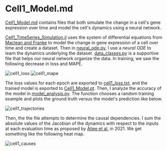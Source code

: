 # Cell1_Model.md

[Cell1_Model.md](Cell1_Model.md) contains files that both simulate the change in a cell's gene expression over time and model the cell's dynamics
using a neural network.

[Cell1_TimeSeries_Simulation.jl](Cell1_Model.md/Cell1_TimeSeries_Simulation.jl) uses the system of differential equations from [Maclean and Franke](https://github.com/maclean-lab/Cell-Cell-Communication) to model the change in gene expression of a cell over time and create a dataset. Then in [neural_ode.py](neural_ode.py), I use a *neural ODE* to learn the dynamics underlying the dataset. [data_classes.py](data_classes.py) is a supportive file that helps our neural network organize the data. In training, we saw the following decrease in loss and MAPE.

![cell1_loss](https://user-images.githubusercontent.com/86622061/129490456-0fa93103-7545-44d7-82c3-c853ef5b6953.png)
![cell1_mape](https://user-images.githubusercontent.com/86622061/129490462-bad052ed-fc58-4a25-bfcc-0f7218808410.png)

The loss values for each epoch are exported to [cell1_loss.txt](cell1_loss.txt), and the trained model is exported to [Cell1_Model.pt](Cell1_Model.pt). Then, I analyze the accuracy of the model in [model_analysis.py](model_analysis.py). The function chooses a random training example and plots the ground truth versus the model's prediction like below.

![cell1_trajectories](https://user-images.githubusercontent.com/86622061/129490603-662b5e74-e086-4170-96fd-50216632421e.png)

Then, the the file attempts to determine the causal dependencies. I sum the absolute values of the Jacobian of the dynamics with respect to the inputs at each evaluation time as proposed by [Aliee et al.](https://arxiv.org/pdf/2106.12430.pdf) in 2021. We get something like the following heat map.

![cell1_causes](https://user-images.githubusercontent.com/86622061/129490688-845d05fd-794d-4472-a31a-d5f40689b803.png)





